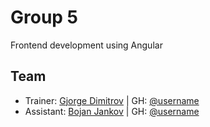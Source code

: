 # Group 5

Frontend development using Angular

## Team

- Trainer: [Gjorge Dimitrov](mailto:dimitrov.gjorge@protonmail.com) | GH: [@username](https://github.com/<username>)
- Assistant: [Bojan Jankov](mailto:jankovbojan4@gmail.com) | GH: [@username](https://github.com/<>)
